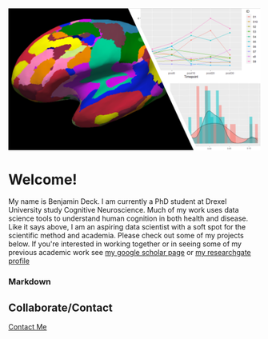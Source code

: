 
<img src="frnt_pg_img.png" class="inline"/>

# Welcome!
My name is Benjamin Deck. I am currently a PhD student at Drexel University study Cognitive Neuroscience. Much of my work uses data science tools to understand human cognition in both health and disease. Like it says above, I am an aspiring data scientist with a soft spot for the scientific method and academia. Please check out some of my projects below. If you're interested in working together or in seeing some of my previous academic work see [my google scholar page](https://scholar.google.com/citations?user=twD1r-EAAAAJ&hl=en) or [my researchgate profile](https://www.researchgate.net/profile/Benjamin_Deck)
### Markdown

## Collaborate/Contact
[Contact Me](Contact_page.md)

